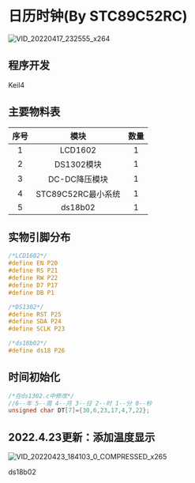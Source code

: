 # 日历时钟(By STC89C52RC)

![VID_20220417_232555_x264](https://user-images.githubusercontent.com/80613363/169490790-23c93dcf-87dc-4042-869f-e3720fb510f7.gif)


## 程序开发

Keil4

## 主要物料表

| 序号 |        模块        | 数量 |
| :--: | :----------------: | :--: |
|  1   |      LCD1602       |  1   |
|  2   |     DS1302模块     |  1   |
|  3   |   DC-DC降压模块    |  1   |
|  4   | STC89C52RC最小系统 |  1   |
|  5   |      ds18b02      |  1   |

## 实物引脚分布

```c
/*LCD1602*/
#define EN P20
#define RS P21
#define RW P22
#define D7 P17
#define DB P1

/*DS1302*/
#define RST P25
#define SDA P24
#define SCLK P23
```  

```c
/*ds18b02*/
#define ds18 P26
```

## 时间初始化

```c
/*在ds1302.c中修改*/
//6--年 5--周 4--月 3--日 2--时 1--分 0--秒
unsigned char DT[7]={30,6,23,17,4,7,22};
```

## 2022.4.23更新：添加温度显示  
![VID_20220423_184103_0_COMPRESSED_x265](https://user-images.githubusercontent.com/80613363/169490842-b8ece1f1-030a-4c0a-b3ae-0b3a145b4ee5.gif)

ds18b02  
